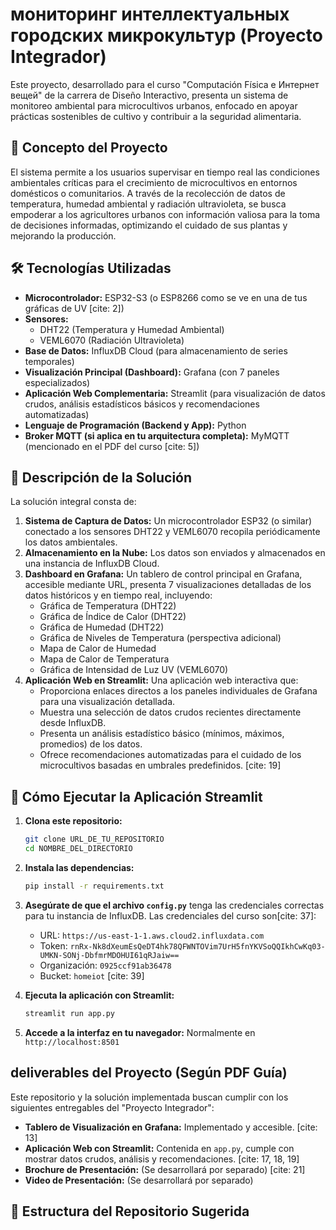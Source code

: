 #  мониторинг интеллектуальных городских микрокультур (Proyecto Integrador)

Este proyecto, desarrollado para el curso "Computación Física e Интернет вещей" de la carrera de Diseño Interactivo, presenta un sistema de monitoreo ambiental para microcultivos urbanos, enfocado en apoyar prácticas sostenibles de cultivo y contribuir a la seguridad alimentaria.

## 🌱 Concepto del Proyecto

El sistema permite a los usuarios supervisar en tiempo real las condiciones ambientales críticas para el crecimiento de microcultivos en entornos domésticos o comunitarios. A través de la recolección de datos de temperatura, humedad ambiental y radiación ultravioleta, se busca empoderar a los agricultores urbanos con información valiosa para la toma de decisiones informadas, optimizando el cuidado de sus plantas y mejorando la producción.

## 🛠️ Tecnologías Utilizadas

* **Microcontrolador:** ESP32-S3 (o ESP8266 como se ve en una de tus gráficas de UV [cite: 2])
* **Sensores:**
    * DHT22 (Temperatura y Humedad Ambiental)
    * VEML6070 (Radiación Ultravioleta)
* **Base de Datos:** InfluxDB Cloud (para almacenamiento de series temporales)
* **Visualización Principal (Dashboard):** Grafana (con 7 paneles especializados)
* **Aplicación Web Complementaria:** Streamlit (para visualización de datos crudos, análisis estadísticos básicos y recomendaciones automatizadas)
* **Lenguaje de Programación (Backend y App):** Python
* **Broker MQTT (si aplica en tu arquitectura completa):** MyMQTT (mencionado en el PDF del curso [cite: 5])

## 📄 Descripción de la Solución

La solución integral consta de:

1.  **Sistema de Captura de Datos:** Un microcontrolador ESP32 (o similar) conectado a los sensores DHT22 y VEML6070 recopila periódicamente los datos ambientales.
2.  **Almacenamiento en la Nube:** Los datos son enviados y almacenados en una instancia de InfluxDB Cloud.
3.  **Dashboard en Grafana:** Un tablero de control principal en Grafana, accesible mediante URL, presenta 7 visualizaciones detalladas de los datos históricos y en tiempo real, incluyendo:
    * Gráfica de Temperatura (DHT22)
    * Gráfica de Índice de Calor (DHT22)
    * Gráfica de Humedad (DHT22)
    * Gráfica de Niveles de Temperatura (perspectiva adicional)
    * Mapa de Calor de Humedad
    * Mapa de Calor de Temperatura
    * Gráfica de Intensidad de Luz UV (VEML6070)
4.  **Aplicación Web en Streamlit:** Una aplicación web interactiva que:
    * Proporciona enlaces directos a los paneles individuales de Grafana para una visualización detallada.
    * Muestra una selección de datos crudos recientes directamente desde InfluxDB.
    * Presenta un análisis estadístico básico (mínimos, máximos, promedios) de los datos.
    * Ofrece recomendaciones automatizadas para el cuidado de los microcultivos basadas en umbrales predefinidos. [cite: 19]

## 🚀 Cómo Ejecutar la Aplicación Streamlit

1.  **Clona este repositorio:**
    ```bash
    git clone URL_DE_TU_REPOSITORIO
    cd NOMBRE_DEL_DIRECTORIO
    ```
2.  **Instala las dependencias:**
    ```bash
    pip install -r requirements.txt
    ```
3.  **Asegúrate de que el archivo `config.py`** tenga las credenciales correctas para tu instancia de InfluxDB. Las credenciales del curso son[cite: 37]:
    * URL: `https://us-east-1-1.aws.cloud2.influxdata.com`
    * Token: `rnRx-Nk8dXeumEsQeDT4hk78QFWNTOVim7UrH5fnYKVSoQQIkhCwKq03-UMKN-SONj-DbfmrMDOHUI61qRJaiw==`
    * Organización: `0925ccf91ab36478`
    * Bucket: `homeiot` [cite: 39]

4.  **Ejecuta la aplicación con Streamlit:**
    ```bash
    streamlit run app.py
    ```
5.  **Accede a la interfaz en tu navegador:**
    Normalmente en `http://localhost:8501`

##  deliverables del Proyecto (Según PDF Guía)

Este repositorio y la solución implementada buscan cumplir con los siguientes entregables del "Proyecto Integrador":
* **Tablero de Visualización en Grafana:** Implementado y accesible. [cite: 13]
* **Aplicación Web con Streamlit:** Contenida en `app.py`, cumple con mostrar datos crudos, análisis y recomendaciones. [cite: 17, 18, 19]
* **Brochure de Presentación:** (Se desarrollará por separado) [cite: 21]
* **Video de Presentación:** (Se desarrollará por separado)

## 📁 Estructura del Repositorio Sugerida
